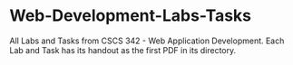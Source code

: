 # Web-Development-Labs-Tasks
All Labs and Tasks from CSCS 342 - Web Application Development. 
Each Lab and Task has its handout as the first PDF in its directory. 
